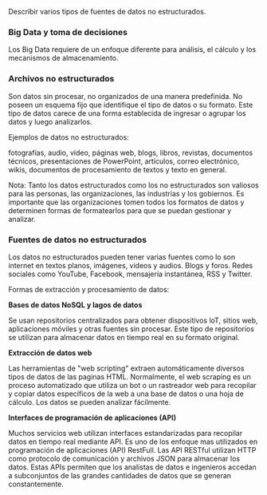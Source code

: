 Describir varios tipos de fuentes de datos no estructurados.

### Big Data y toma de decisiones

Los Big Data requiere de un enfoque diferente para análisis, el cálculo y los mecanismos de almacenamiento.

### Archivos no estructurados

Son datos sin procesar, no organizados de una manera predefinida. No poseen un esquema fijo que identifique el tipo de datos o su formato. Este tipo de datos carece de una forma establecida de ingresar o agrupar los datos y luego analizarlos.

Ejemplos de datos no estructurados:

fotografías, audio, vídeo, páginas web, blogs, libros, revistas, documentos técnicos, presentaciones de PowerPoint, artículos, correo electrónico, wikis, documentos de procesamiento de textos y texto en general.

Nota: Tanto los datos estructurados como los no estructurados son valiosos para las personas, las organizaciones, las industrias y los gobiernos. Es importante que las organizaciones tomen todos los formatos de datos y determinen formas de formatearlos para que se puedan gestionar y analizar.

### Fuentes de datos no estructurados

Los datos no estructurados pueden tener varias fuentes como lo son internet en textos planos, imágenes, videos y audios. Blogs y foros. Redes sociales como YouTube, Facebook, mensajería instantánea, RSS y Twitter.

Formas de extracción y procesamiento de datos:

**Bases de datos NoSQL y lagos de datos**

Se usan repositorios centralizados para obtener dispositivos loT, sitios web, aplicaciones móviles y otras fuentes sin procesar. Este tipo de repositorios se utilizan para almacenar datos en tiempo real en su formato original.

**Extracción de datos web**

Las herramientas de "web scripting" extraen automáticamente diversos tipos de datos de las paginas HTML. Normalmente, el web scraping es un proceso automatizado que utiliza un bot o un rastreador web para recopilar y copiar datos específicos de la web a una base de datos o una hoja de cálculo. Los datos se pueden analizar fácilmente.

**Interfaces de programación de aplicaciones (API)**

Muchos servicios web utilizan interfaces estandarizadas para recopilar datos en tiempo real mediante API. Es uno de los enfoque mas utilizados en programación de aplicaciones (API) RestFull. Las API RESTful utilizan HTTP como protocolo de comunicación y archivos JSON para almacenar los datos. Estas APIs permiten que los analistas de datos e ingenieros accedan a subconjuntos de las grandes cantidades de datos que se generan constantemente.